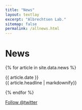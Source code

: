 ```yaml
---
title: "News"
layout: textlay
excerpt: "Albrechtsen Lab."
sitemap: false
permalink: /allnews.html
---
```


# News

{% for article in site.data.news %}
<p>{{ article.date }} <br> {{ article.headline | markdownify}}</p>
{% endfor %}

<a href="https://twitter.com/twitter?ref_src=twsrc%5Etfw" class="twitter-follow-button" data-show-count="false">Follow @twitter</a><script async src="https://platform.twitter.com/widgets.js" charset="utf-8"></script>
